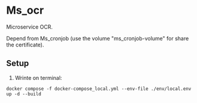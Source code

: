 # Ms_ocr

Microservice OCR.

Depend from Ms_cronjob (use the volume "ms_cronjob-volume" for share the certificate).

## Setup

1. Wrinte on terminal:

```
docker compose -f docker-compose_local.yml --env-file ./env/local.env up -d --build
```
